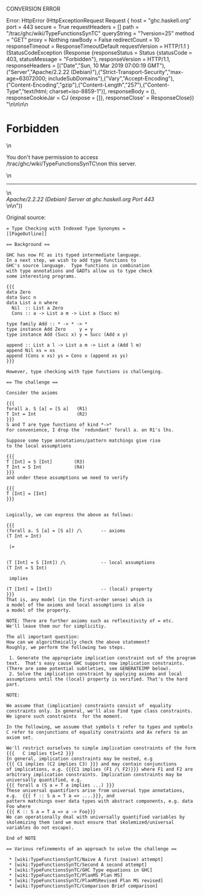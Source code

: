 CONVERSION ERROR

Error: HttpError (HttpExceptionRequest Request {
  host                 = "ghc.haskell.org"
  port                 = 443
  secure               = True
  requestHeaders       = []
  path                 = "/trac/ghc/wiki/TypeFunctionsSynTC"
  queryString          = "?version=25"
  method               = "GET"
  proxy                = Nothing
  rawBody              = False
  redirectCount        = 10
  responseTimeout      = ResponseTimeoutDefault
  requestVersion       = HTTP/1.1
}
 (StatusCodeException (Response {responseStatus = Status {statusCode = 403, statusMessage = "Forbidden"}, responseVersion = HTTP/1.1, responseHeaders = [("Date","Sun, 10 Mar 2019 07:00:19 GMT"),("Server","Apache/2.2.22 (Debian)"),("Strict-Transport-Security","max-age=63072000; includeSubDomains"),("Vary","Accept-Encoding"),("Content-Encoding","gzip"),("Content-Length","257"),("Content-Type","text/html; charset=iso-8859-1")], responseBody = (), responseCookieJar = CJ {expose = []}, responseClose' = ResponseClose}) "<!DOCTYPE HTML PUBLIC \"-//IETF//DTD HTML 2.0//EN\">\n<html><head>\n<title>403 Forbidden</title>\n</head><body>\n<h1>Forbidden</h1>\n<p>You don't have permission to access /trac/ghc/wiki/TypeFunctionsSynTC\non this server.</p>\n<hr>\n<address>Apache/2.2.22 (Debian) Server at ghc.haskell.org Port 443</address>\n</body></html>\n"))

Original source:

```trac
= Type Checking with Indexed Type Synonyms =
[[PageOutline]]

== Background ==

GHC has now FC as its typed intermediate language.
In a next step, we wish to add type functions to
GHC's source language.  Type functions in combination
with type annotations and GADTs allow us to type check
some interesting programs.

{{{
data Zero
data Succ n
data List a n where
  Nil  :: List a Zero
  Cons :: a -> List a m -> List a (Succ m)

type family Add :: * -> * -> *
type instance Add Zero     y = y
type instance Add (Succ x) y = Succ (Add x y)

append :: List a l -> List a m -> List a (Add l m)
append Nil xs = xs
append (Cons x xs) ys = Cons x (append xs ys)
}}}

However, type checking with type functions is challenging.

== The challenge ==

Consider the axioms

{{{
forall a. S [a] = [S a]   (R1)
T Int = Int               (R2)
}}}
S and T are type functions of kind *->*
For convenience, I drop the `redundant' forall a. on R1's lhs.

Suppose some type annotations/pattern matchings give rise
to the local assumptions

{{{
T [Int] = S [Int]        (R3)
T Int = S Int            (R4)
}}}
and under these assumptions we need to verify

{{{
T [Int] = [Int]
}}}


Logically, we can express the above as follows:

{{{
(forall a. S [a] = [S a]) /\       -- axioms
(T Int = Int)

 |=


(T [Int] = S [Int]) /\             -- local assumptions
(T Int = S Int)

 implies

(T [Int] = [Int])                  -- (local) property
}}}
That is, any model (in the first-order sense) which is
a model of the axioms and local assumptions is also
a model of the property.

NOTE: There are further axioms such as reflexitivity of = etc.
We'll leave them our for simplicitiy.

The all important question:
How can we algorithmically check the above statement?
Roughly, we perform the following two steps.

 1. Generate the appropriate implication constraint out of the program text.  That's easy cause GHC supports now implication constraints. (There are some potential subtleties, see GENERATEIMP below).
 2. Solve the implication constraint by applying axioms and local assumptions until the (local) property is verified. That's the hard part.

NOTE: 

We assume that (implication) constraints consist of  equality constraints only. In general, we'll also find type class constraints. We ignore such constraints  for the moment.

In the following, we assume that symbols t refer to types and symbols C refer to conjunctions of equality constraints and Ax refers to an axiom set.

We'll restrict ourselves to simple implication constraints of the form {{{   C implies t1=t2 }}}
In general, implication constraints may be nested, e.g
{{{ C1 implies (C2 implies C3) }}} and may contain conjunctions
of implications, e.g. {{{C1 implies (F1 /\ F2)}}} where F1 and F2 are arbitrary implication constraints. Implication constraints may be universally quantified, e.g. 
{{{ forall a (S a = T a implies ...) }}}
These universal quantifiers arise from universal type annotations, e.g.  {{{ f :: S a = T a => ....}}}, and
pattern matchings over data types with abstract components, e.g. data Foo where
{{{ K :: S a = T a => a -> Foo}}}
We can operationally deal with universally quantified variables by skolemizing them (and we must ensure that skolemized/universal variables do not escape).

End of NOTE

== Various refinements of an approach to solve the challenge ==

 * [wiki:TypeFunctionsSynTC/Naive A first (naive) attempt]
 * [wiki:TypeFunctionsSynTC/Second A second attempt]
 * [wiki:TypeFunctionsSynTC/GHC Type equations in GHC]
 * [wiki:TypeFunctionsSynTC/PlanMS Plan MS]
 * [wiki:TypeFunctionsSynTC/PlanMSRevised Plan MS revised]
 * [wiki:TypeFunctionsSynTC/Comparison Brief comparison]

```
